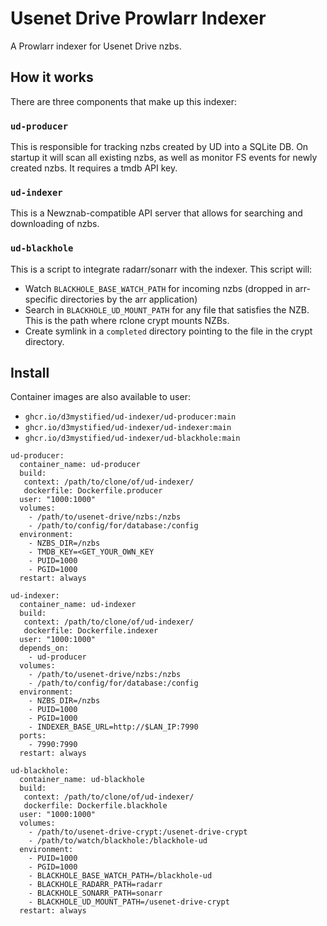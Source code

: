 # Usenet Drive Prowlarr Indexer

A Prowlarr indexer for Usenet Drive nzbs.

## How it works

There are three components that make up this indexer:

### `ud-producer`

This is responsible for tracking nzbs created by UD into a SQLite DB. On startup it will scan all existing nzbs, as well as monitor FS events for newly created nzbs. It requires a tmdb API key.

### `ud-indexer`

This is a Newznab-compatible API server that allows for searching and downloading of nzbs.

### `ud-blackhole`

This is a script to integrate radarr/sonarr with the indexer. This script will:

- Watch `BLACKHOLE_BASE_WATCH_PATH` for incoming nzbs (dropped in arr-specific directories by the arr application)
- Search in `BLACKHOLE_UD_MOUNT_PATH` for any file that satisfies the NZB. This is the path where rclone crypt mounts NZBs.
- Create symlink in a `completed` directory pointing to the file in the crypt directory.

## Install

Container images are also available to user:

- `ghcr.io/d3mystified/ud-indexer/ud-producer:main`
- `ghcr.io/d3mystified/ud-indexer/ud-indexer:main`
- `ghcr.io/d3mystified/ud-indexer/ud-blackhole:main`

```
ud-producer:
  container_name: ud-producer
  build:
   context: /path/to/clone/of/ud-indexer/
   dockerfile: Dockerfile.producer
  user: "1000:1000"
  volumes:
    - /path/to/usenet-drive/nzbs:/nzbs
    - /path/to/config/for/database:/config
  environment:
    - NZBS_DIR=/nzbs
    - TMDB_KEY=<GET_YOUR_OWN_KEY
    - PUID=1000
    - PGID=1000
  restart: always

ud-indexer:
  container_name: ud-indexer
  build:
   context: /path/to/clone/of/ud-indexer/
   dockerfile: Dockerfile.indexer
  user: "1000:1000"
  depends_on:
    - ud-producer
  volumes:
    - /path/to/usenet-drive/nzbs:/nzbs
    - /path/to/config/for/database:/config
  environment:
    - NZBS_DIR=/nzbs
    - PUID=1000
    - PGID=1000
    - INDEXER_BASE_URL=http://$LAN_IP:7990
  ports:
    - 7990:7990
  restart: always

ud-blackhole:
  container_name: ud-blackhole
  build:
   context: /path/to/clone/of/ud-indexer/
   dockerfile: Dockerfile.blackhole
  user: "1000:1000"
  volumes:
    - /path/to/usenet-drive-crypt:/usenet-drive-crypt
    - /path/to/watch/blackhole:/blackhole-ud
  environment:
    - PUID=1000
    - PGID=1000
    - BLACKHOLE_BASE_WATCH_PATH=/blackhole-ud
    - BLACKHOLE_RADARR_PATH=radarr
    - BLACKHOLE_SONARR_PATH=sonarr
    - BLACKHOLE_UD_MOUNT_PATH=/usenet-drive-crypt
  restart: always
```
